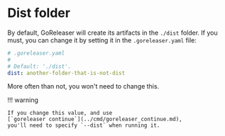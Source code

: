 # Dist folder

By default, GoReleaser will create its artifacts in the `./dist` folder.
If you must, you can change it by setting it in the `.goreleaser.yaml` file:

```yaml
# .goreleaser.yaml
#
# Default: './dist'.
dist: another-folder-that-is-not-dist
```

More often than not, you won't need to change this.

!!! warning

    If you change this value, and use
    [`goreleaser continue`](../cmd/goreleaser_continue.md),
    you'll need to specify `--dist` when running it.
